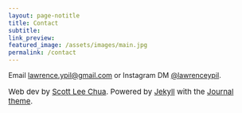 ```yaml
---
layout: page-notitle
title: Contact
subtitle:
link_preview:
featured_image: /assets/images/main.jpg
permalink: /contact
---
```


Email <a href="mailto:lawrence.ypil@gmail.com" target="_blank">lawrence.ypil@gmail.com</a> or Instagram DM <a href="https://www.instagram.com/lawrenceypil" target="_blank">@lawrenceypil</a>.

<p style="font-size: 15px">
Web dev by <a target="_blank" href="scottleechua.com">Scott Lee Chua</a>. Powered by <a target="_blank" href="jekyllrb.com/">Jekyll</a> with the <a target="_blank" href="jekyllthemes.io/theme/journal-personal-jekyll-theme">Journal theme</a>.
</p>
